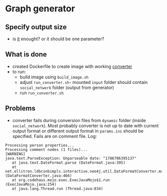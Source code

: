 # Graph generator 
## Specify output size
- is [it](https://github.com/ldbc/ldbc_snb_datagen/wiki/Configuration#generator-parameters) enought? or it should be one parameter?
## What is done
 - created Dockerfile to create image with working [converter](https://github.com/PlatformLab/ldbc-snb-impls/tree/master/snb-interactive-neo4j)
 - to run:
    - build image using `build_image.sh`
    - adjust `run_converter.sh`- mounted `input` folder should contain `social_network` folder (output from generator)
    - run `run_converter.sh`
## Problems
 - converter fails during conversion files from `dynamic` folder (inside `social_network`). Most probably converter is not up to date with current output format or different output format in `params.ini` should be specified. Fails are on comment file. Log:
 ```
 Processing person properties...
Processing comment nodes (1 files)...
[WARNING] 
java.text.ParseException: Unparseable date: "1786706395137"
    at java.text.DateFormat.parse (DateFormat.java:395)
    at net.ellitron.ldbcsnbimpls.interactive.neo4j.util.DataFormatConverter.main (DataFormatConverter.java:466)
    at org.codehaus.mojo.exec.ExecJavaMojo$1.run (ExecJavaMojo.java:254)
    at java.lang.Thread.run (Thread.java:834)
```